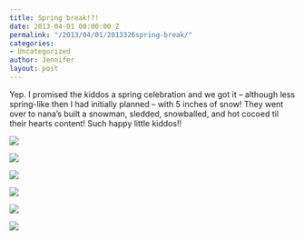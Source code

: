 ```yaml
---
title: Spring break!?!
date: 2013-04-01 00:00:00 Z
permalink: "/2013/04/01/2013326spring-break/"
categories:
- Uncategorized
author: Jennifer
layout: post
---
```


Yep. I promised the kiddos a spring celebration and we got it &#8211; although less spring-like then I had initially planned &#8211; with 5 inches of snow! They went over to nana&#8217;s built a snowman, sledded, snowballed, and hot cocoed til their hearts content! Such happy little kiddos!!

<div class="image-gallery-wrapper">
  <p>
    <img src="http://static1.squarespace.com/static/50db6bb3e4b015296cd43789/50dfa5b1e4b0dc6320e0b5ea/515d8c50e4b0bca14d77f8f4/1365085268594/2013-03-25+12.20.37.jpg.37.jpg?format=original" />
  </p>

  <p>
    <img src="http://static1.squarespace.com/static/50db6bb3e4b015296cd43789/50dfa5b1e4b0dc6320e0b5ea/514517afe4b0e599fc6be41d/1363551191702/2013-03-06+09.44.48.jpg.48.jpg?format=original" />
  </p>

  <p>
    <img src="http://static1.squarespace.com/static/50db6bb3e4b015296cd43789/50dfa5b1e4b0dc6320e0b5ea/515d8aa1e4b0daad6e7999a4/1365084840547/2013-03-25+12.22.08.jpg.08.jpg?format=original" />
  </p>

  <p>
    <img src="http://static1.squarespace.com/static/50db6bb3e4b015296cd43789/50dfa5b1e4b0dc6320e0b5ea/515d8c05e4b03ae0a112f494/1365085193282/2013-03-25+12.19.56.jpg.56.jpg?format=original" />
  </p>

  <p>
    <img src="http://static1.squarespace.com/static/50db6bb3e4b015296cd43789/50dfa5b1e4b0dc6320e0b5ea/515d8c18e4b0ba196f62bb8a/1365085210766/2013-03-25+12.09.34.jpg.34.jpg?format=original" />
  </p>

  <p>
    <img src="http://static1.squarespace.com/static/50db6bb3e4b015296cd43789/50dfa5b1e4b0dc6320e0b5ea/515d8c22e4b0ecbdd5a7f423/1365085222795/2013-03-25+12.09.28.jpg.28.jpg?format=original" />
  </p>
</div>
